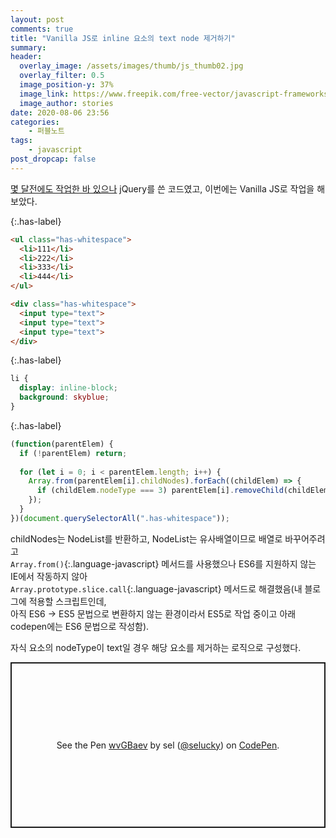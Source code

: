 ```yaml
---
layout: post
comments: true
title: "Vanilla JS로 inline 요소의 text node 제거하기"
summary:
header:
  overlay_image: /assets/images/thumb/js_thumb02.jpg
  overlay_filter: 0.5
  image_position-y: 37%
  image_link: https://www.freepik.com/free-vector/javascript-frameworks-concept-illustration_6183526.htm#page=1&query=javascript&position=0
  image_author: stories
date: 2020-08-06 23:56
categories:
    - 퍼블노트
tags:
    - javascript
post_dropcap: false
---
```


[몇 달전에도 작업한 바 있으나](/2020/02/19/white-space/) jQuery를 쓴 코드였고, 이번에는 Vanilla JS로 작업을 해보았다.

{:.has-label}
```html
<ul class="has-whitespace">
  <li>111</li>
  <li>222</li>
  <li>333</li>
  <li>444</li>
</ul>

<div class="has-whitespace">
  <input type="text">
  <input type="text">
  <input type="text">
</div>
```

{:.has-label}
```css
li {
  display: inline-block;
  background: skyblue;
}
```

{:.has-label}
```javascript
(function(parentElem) {
  if (!parentElem) return;
  
  for (let i = 0; i < parentElem.length; i++) {
    Array.from(parentElem[i].childNodes).forEach((childElem) => {
      if (childElem.nodeType === 3) parentElem[i].removeChild(childElem);
    });
  }
})(document.querySelectorAll(".has-whitespace"));
```

childNodes는 NodeList를 반환하고, NodeList는 유사배열이므로 배열로 바꾸어주려고  
```Array.from()```{:.language-javascript} 메서드를 사용했으나 ES6를 지원하지 않는 IE에서 작동하지 않아  
```Array.prototype.slice.call```{:.language-javascript} 메서드로 해결했음(내 블로그에 적용할 스크립트인데,  
아직 ES6 &rarr; ES5 문법으로 변환하지 않는 환경이라서 ES5로 작업 중이고 아래 codepen에는 ES6 문법으로 작성함).

자식 요소의 nodeType이 text일 경우 해당 요소를 제거하는 로직으로 구성했다.

<p class="codepen" data-height="265" data-theme-id="default" data-default-tab="js,result" data-user="selucky" data-slug-hash="wvGBaev" style="height: 265px; box-sizing: border-box; display: flex; align-items: center; justify-content: center; border: 2px solid; margin: 1em 0; padding: 1em;" data-pen-title="wvGBaev">
  <span>See the Pen <a href="https://codepen.io/selucky/pen/wvGBaev">
  wvGBaev</a> by sel (<a href="https://codepen.io/selucky">@selucky</a>)
  on <a href="https://codepen.io">CodePen</a>.</span>
</p>
<script async src="https://static.codepen.io/assets/embed/ei.js"></script>